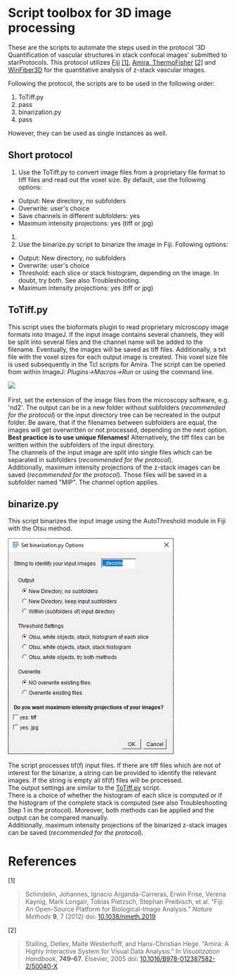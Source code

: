 # Script toolbox for 3D image processing

These are the scripts to automate the steps used in the protocol '3D Quantification of vascular structures in stack confocal images' submitted to starProtocols.
This protocol utilizes [Fiji](https://imagej.net/Fiji) [[1]](#1), [Amira, ThermoFisher](https://www.fei-software-center.com/forms/amira-trial/) [[2]](#2) and [WinFiber3D](https://mrl.sci.utah.edu/software/winfiber3d/ ) for the quantitative analysis of z-stack vascular images.

Following the protocol, the scripts are to be used in the following order:
1. ToTiff.py
1. pass
1. binarization.py
1. pass

However, they can be used as single instances as well.

## Short protocol

1. Use the ToTiff.py to convert image files from a proprietary file format to tiff files and read out the voxel size. By default, use the following options:
  * Output: New directory, no subfolders
  * Overwrite: user's choice
  * Save channels in different subfolders: yes
  * Maximum intensity projections: yes (tiff or jpg)
1.
1. Use the binarize.py script to binarize the image in Fiji. Following options:
  * Output: New directory, no subfolders
  * Overwrite: user's choice
  * Threshold: each slice or stack histogram, depending on the image. In doubt, try both. See also Troubleshooting.
  * Maximum intensity projections: yes (tiff or jpg)



## ToTiff.py

This script uses the bioformats plugin to read proprietary microscopy image formats into ImageJ.
If the input image contains several channels, they will be split into several files and the channel name will be added to the filename.
Eventually, the images will be saved as tiff files.
Additionally, a txt file with the voxel sizes for each output image is created.
This voxel size file is used subsequently in the Tcl scripts for Amira.
The script can be opened from within ImageJ: *Plugins->Macros->Run* or using the command line.

![](docs/screenshots/ToTiff.jpg?raw=True)

First, set the extension of the image files from the microscopy software, e.g. 'nd2'.
The output can be in a new folder without subfolders (*recommended for the protocol*) or the input directory tree can be recreated in the output folder.
Be aware, that if the filenames between subfolders are equal, the images will get overwritten or not processed, depending on the next option. **Best practice is to use unique filenames!**
Alternatively, the tiff files can be written within the subfolders of the input directory.  
The channels of the input image are split into single files which can be separated in subfolders (*recommended for the protocol*).  
Additionally, maximum intensity projections of the z-stack images can be saved (*recommended for the protocol*).
Those files will be saved in a subfolder named "MIP".
The channel option applies.


## binarize.py

This script binarizes the input image using the AutoThreshold module in Fiji with the Otsu method.

![](docs/screenshots/binarization.png?raw=True)

The script processes tif(f) input files.
If there are tiff files which are not of interest for the binarize, a string can be provided to identify the relevant images.
If the string is empty all tif(f) files will be processed.  
The output settings are similar to the [ToTiff.py](#ToTiff.py) script.  
There is a choice of whether the histogram of each slice is computed or if the histogram of the complete stack is computed (see also Troubleshooting Step 1 in the protocol).
Moreover, both methods can be applied and the output can be compared manually.  
Additionally, maximum intensity projections of the binarized z-stack images can be saved (*recommended for the protocol*).



# References

<a id="1">[1]</a>
> Schindelin, Johannes, Ignacio Arganda-Carreras, Erwin Frise, Verena Kaynig, Mark Longair, Tobias Pietzsch, Stephan Preibisch, et al.
> “Fiji: An Open-Source Platform for Biological-Image Analysis.”
> *Nature Methods* **9**, 7 (2012)
> doi: [10.1038/nmeth.2019](https://doi.org/10.1038/nmeth.2019)

<a id="2">[2]</a>
> Stalling, Detlev, Malte Westerhoff, and Hans-Christian Hege.
> “Amira: A Highly Interactive System for Visual Data Analysis.”
> In *Visualization Handbook*, **749–67**. Elsevier, 2005
> doi: [10.1016/B978-012387582-2/50040-X](https://doi.org/10.1016/B978-012387582-2/50040-X)
